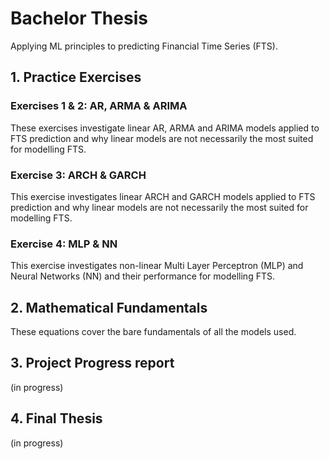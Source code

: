 # Bachelor Thesis
Applying ML principles to predicting Financial Time Series (FTS).

## 1. Practice Exercises
### Exercises 1 & 2: AR, ARMA & ARIMA
These exercises investigate linear AR, ARMA and ARIMA models applied to FTS prediction and why linear models are not necessarily the most suited for modelling FTS.

### Exercise 3: ARCH & GARCH
This exercise investigates linear ARCH and GARCH models applied to FTS prediction and why linear models are not necessarily the most suited for modelling FTS.

### Exercise 4: MLP & NN
This exercise investigates non-linear Multi Layer Perceptron (MLP) and Neural Networks (NN) and their performance for modelling FTS.

## 2. Mathematical Fundamentals 
These equations cover the bare fundamentals of all the models used.

## 3. Project Progress report
(in progress)

## 4. Final Thesis
(in progress)



